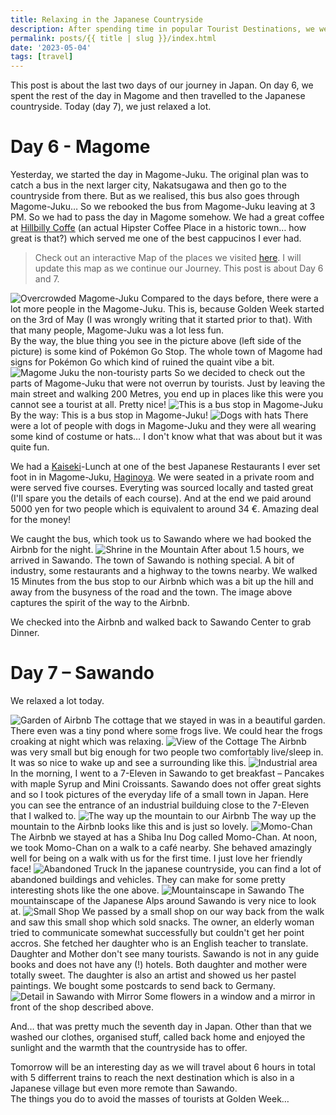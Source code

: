 ```yaml
---
title: Relaxing in the Japanese Countryside
description: After spending time in popular Tourist Destinations, we went to the countryside where not many tourists go.
permalink: posts/{{ title | slug }}/index.html
date: '2023-05-04'
tags: [travel]
---
```


This post is about the last two days of our journey in Japan. On day 6, we spent the rest of the day in Magome and then travelled to the Japanese countryside. Today (day 7), we just relaxed a lot.
# Day 6 - Magome

Yesterday, we started the day in Magome-Juku. The original plan was to catch a bus in the next larger city, Nakatsugawa and then go to the countryside from there. But as we realised, this bus also goes through Magome-Juku… So we rebooked the bus from Magome-Juku leaving at 3 PM. So we had to pass the day in Magome somehow. We had a great coffee at [Hillbilly Coffe](https://www.google.com/maps/place/HillBilly+Coffee+Company/@35.5251473,137.5631691,17z/data=!3m1!4b1!4m6!3m5!1s0x601cb6fd476935ed:0x5b18e4a4d4bb7679!8m2!3d35.525143!4d137.565744!16s%2Fg%2F11dxsvnwbn) (an actual Hipster Coffee Place in a historic town… how great is that?) which served me one of the best cappucinos I ever had.

> Check out an interactive Map of the places we visited [here](https://wanderlog.com/view/ipgoeoyijw/japan-trip/shared). I will update this map as we continue our Journey. This post is about Day 6 and 7.


![Overcrowded Magome-Juku](/images/japan07/2023-05-03_134013_00.JPG)
Compared to the days before, there were a lot more people in the Magome-Juku. This is, because Golden Week started on the 3rd of May (I was wrongly writing that it started prior to that). With that many people, Magome-Juku was a lot less fun.  
By the way, the blue thing you see in the picture above (left side of the picture) is some kind of Pokémon Go Stop. The whole town of Magome had signs for Pokémon Go which kind of ruined the quaint vibe a bit.
![Magome Juku the non-touristy parts](/images/japan07/2023-05-03_105740_00.JPG)
So we decided to check out the parts of Magome-Juku that were not overrun by tourists. Just by leaving the main street and walking 200 Metres, you end up in places like this were you cannot see a tourist at all. Pretty nice!
![This is a bus stop in Magome-Juku](/images/japan07/2023-05-03_105935_00.JPG)
By the way: This is a bus stop in Magome-Juku!
![Dogs with hats](/images/japan07/2023-05-03_135552_00.JPG)
There were a lot of people with dogs in Magome-Juku and they were all wearing some kind of costume or hats… I don't know what that was about but it was quite fun.

We had a [Kaiseki](https://en.wikipedia.org/wiki/Kaiseki)-Lunch at one of the best Japanese Restaurants I ever set foot in in Magome-Juku, [Haginoya](https://www.google.com/maps/place/Haginoya/@35.5239346,137.5650787,20.88z/data=!4m14!1m7!3m6!1s0x601cb6fd476935ed:0x5b18e4a4d4bb7679!2sHillBilly+Coffee+Company!8m2!3d35.525143!4d137.565744!16s%2Fg%2F11dxsvnwbn!3m5!1s0x601cb6e2c93ad075:0x312a253ac85c0bd2!8m2!3d35.5238588!4d137.5653563!16s%2Fg%2F1ttpgzj2). We were seated in a private room and were served five courses. Everyting was sourced locally and tasted great (I'll spare you the details of each course). And at the end we paid around 5000 yen for two people which is equivalent to around 34 €. Amazing deal for the money!

We caught the bus, which took us to Sawando where we had booked the Airbnb for the night.
![Shrine in the Mountain](/images/japan07/2023-05-03_164234_00.JPG)
After about 1.5 hours, we arrived in Sawando. The town of Sawando is nothing special. A bit of industry, some restaurants and a highway to the towns nearby. We walked 15 Minutes from the bus stop to our Airbnb which was a bit up the hill and away from the busyness of the road and the town. The image above captures the spirit of the way to the Airbnb.

We checked into the Airbnb and walked back to Sawando Center to grab Dinner. 

# Day 7 – Sawando
We relaxed a lot today. 

![Garden of Airbnb](/images/japan07/2023-05-04_125233_00.JPG)
The cottage that we stayed in was in a beautiful garden. There even was a tiny pond where some frogs live. We could hear the frogs croaking at night which was relaxing.
![View of the Cottage](/images/japan07/2023-05-04_083101_00.JPG)
The Airbnb was very small but big enough for two people two comfortably live/sleep in. It was so nice to wake up and see a surrounding like this.
![Industrial area](/images/japan07/2023-05-04_084424_00.JPG)
In the morning, I went to a 7-Eleven in Sawando to get breakfast – Pancakes with maple Syrup and Mini Croissants. Sawando does not offer great sights and so I took pictures of the everyday life of a small town in Japan. Here you can see the entrance of an industrial builduing close to the 7-Eleven that I walked to.
![The way up the mountain to our Airbnb](/images/japan07/2023-05-04_090557_00.JPG)
The way up the mountain to the Airbnb looks like this and is just so lovely.
![Momo-Chan](/images/japan07/2023-05-04_113949_00.jpg)
The Airbnb we stayed at has a Shiba Inu Dog called Momo-Chan. At noon, we took Momo-Chan on a walk to a café nearby. She behaved amazingly well for being on a walk with us for the first time. I just love her friendly face!
![Abandoned Truck](/images/japan07/2023-05-04_120827_00.JPG)
In the japanese countryside, you can find a lot of abandoned buildings and vehicles. They can make for some pretty interesting shots like the one above.
![Mountainscape in Sawando](/images/japan07/2023-05-04_121544_00.JPG)
The mountainscape of the Japanese Alps around Sawando is very nice to look at.
![Small Shop](/images/japan07/2023-05-04_121731_00.JPG)
We passed by a small shop on our way back from the walk and saw this small shop which sold snacks. The owner, an elderly woman tried to communicate somewhat successfully but couldn't get her point accros. She fetched her daughter who is an English teacher to translate. Daughter and Mother don't see many tourists. Sawando is not in any guide books and does not have any (!) hotels. Both daughter and mother were totally sweet. The daughter is also an artist and showed us her pastel paintings. We bought some postcards to send back to Germany.
![Detail in Sawando with Mirror](/images/japan07/2023-05-04_122142_00.JPG)
Some flowers in a window and a mirror in front of the shop described above.

And… that was pretty much the seventh day in Japan. Other than that we washed our clothes, organised stuff, called back home and enjoyed the sunlight and the warmth that the countryside has to offer.

Tomorrow will be an interesting day as we will travel about 6 hours in total with 5 differrent trains to reach the next destination which is also in a Japanese village but even more remote than Sawando.  
The things you do to avoid the masses of tourists at Golden Week…